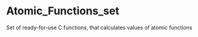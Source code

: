 # Atomic_Functions_set
Set of ready-for-use C functions, that calculates values of atomic functions

